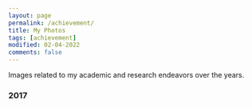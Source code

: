 ```yaml
---
layout: page
permalink: /achievement/
title: My Photos
tags: [achievement]
modified: 02-04-2022
comments: false
---
```


Images related to my academic and research endeavors over the years.

### 2017


